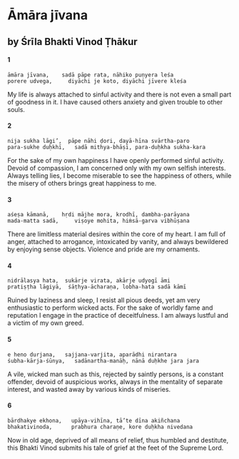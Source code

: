# Āmāra jīvana

## by Śrīla Bhakti Vinod Ṭhākur

#### 1

    āmāra jīvana,    sadā pāpe rata, nāhiko puṇyera leśa
    porere udvega,     diyāchi je koto, diyāchi jīvere kleśa

My life is always attached to sinful activity and there is not even a small part of goodness in it. I have caused others anxiety and given trouble to other souls.

#### 2

    nija sukha lāgi’,  pāpe nāhi ḍori, dayā-hīna svārtha-paro
    para-sukhe duḥkhī,   sadā mithya-bhāṣī, para-duḥkha sukha-kara

For the sake of my own happiness I have openly performed sinful activity. Devoid of compassion, I am concerned only with my own selfish interests. Always telling lies, I become miserable to see the happiness of others, while the misery of others brings great happiness to me.

#### 3

    aśeṣa kāmanā,    hṛdi mājhe mora, krodhī, dambha-parāyana
    mada-matta sadā,     viṣoye mohita, hiṁsā-garva vibhūṣana

There are limitless material desires within the core of my heart. I am full of anger, attached to arrogance, intoxicated by vanity, and always bewildered by enjoying sense objects. Violence and pride are my ornaments.

#### 4

    nidrālasya hata,  sukārje virata, akārje udyogī āmi
    pratiṣṭha lāgiyā,  śāṭhya-ācharaṇa, lobha-hata sadā kāmī

Ruined by laziness and sleep, I resist all pious deeds, yet am very enthusiastic to perform wicked acts. For the sake of worldly fame and reputation I engage in the practice of deceitfulness. I am always lustful and a victim of my own greed.

#### 5

    e heno durjana,   sajjana-varjita, aparādhi nirantara
    śubha-kārja-śūnya,   sadānartha-manāḥ, nānā duḥkhe jara jara

A vile, wicked man such as this, rejected by saintly persons, is a constant offender, devoid of auspicious works, always in the mentality of separate interest, and wasted away by various kinds of miseries.

#### 6

    bārdhakye ekhona,   upāya-vihīna, tā’te dīna akiñchana
    bhakativinoda,      prabhura charaṇe, kore duḥkha nivedana

Now in old age, deprived of all means of relief, thus humbled and destitute, this Bhakti Vinod submits his tale of grief at the feet of the Supreme Lord.

